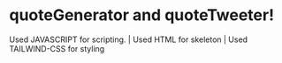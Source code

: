 # quoteGenerator and quoteTweeter!

Used JAVASCRIPT for scripting. |
Used HTML  for skeleton |
Used TAILWIND-CSS for styling
